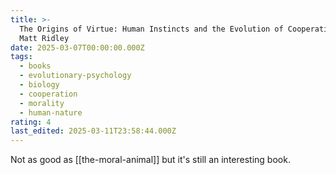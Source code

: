 ```yaml
---
title: >-
  The Origins of Virtue: Human Instincts and the Evolution of Cooperation by
  Matt Ridley
date: 2025-03-07T00:00:00.000Z
tags:
  - books
  - evolutionary-psychology
  - biology
  - cooperation
  - morality
  - human-nature
rating: 4
last_edited: 2025-03-11T23:58:44.000Z
---
```

Not as good as [[the-moral-animal]] but it's still an interesting book.
